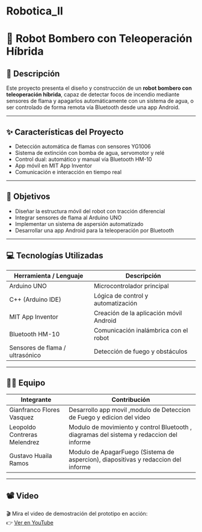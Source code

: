 # Robotica_II

# 🤖 Robot Bombero con Teleoperación Híbrida

## 🔧 Descripción

Este proyecto presenta el diseño y construcción de un **robot bombero con teleoperación híbrida**, capaz de detectar focos de incendio mediante sensores de flama y apagarlos automáticamente con un sistema de agua, o ser controlado de forma remota vía Bluetooth desde una app Android.

---

## ✨ Características del Proyecto

- Detección automática de flamas con sensores YG1006
- Sistema de extinción con bomba de agua, servomotor y relé
- Control dual: automático y manual vía Bluetooth HM-10
- App móvil en MIT App Inventor
- Comunicación e interacción en tiempo real

---

## 🎯 Objetivos

- Diseñar la estructura móvil del robot con tracción diferencial
- Integrar sensores de flama al Arduino UNO
- Implementar un sistema de aspersión automatizado
- Desarrollar una app Android para la teleoperación por Bluetooth

---

## 💻 Tecnologías Utilizadas

| Herramienta / Lenguaje      | Descripción                              |
|----------------------------|-------------------------------------------|
| Arduino UNO                | Microcontrolador principal                |
| C++ (Arduino IDE)          | Lógica de control y automatización        |
| MIT App Inventor           | Creación de la aplicación móvil Android   |
| Bluetooth HM-10            | Comunicación inalámbrica con el robot     |
| Sensores de flama / ultrasónico | Detección de fuego y obstáculos      |

---

## 👨‍🔧 Equipo

| Integrante                     | Contribución                                     |
|-------------------------------|--------------------------------------------------|
| Gianfranco Flores Vasquez     | Desarrollo app movil ,modulo de Deteccion de Fuego y edicion del video     |
| Leopoldo Contreras Melendrez  | Modulo de movimiento y control Bluetooth , diagramas del sistema  y redaccion del informe     |
| Gustavo Huaila Ramos          | Modulo de ApagarFuego (Sistema de aspercion), diapositivas  y redaccion del informe|

---

## 📽️ Video

🎬 Mira el video de demostración del prototipo en acción:  
👉 [Ver en YouTube](https://youtu.be/33ofpVCuYmk)
